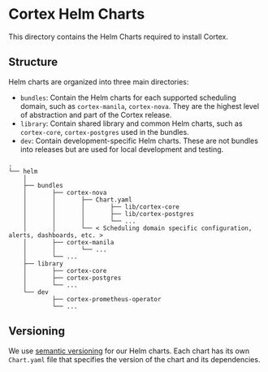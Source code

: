 Cortex Helm Charts
==================

This directory contains the Helm Charts required to install Cortex.

## Structure

Helm charts are organized into three main directories:
- `bundles`: Contain the Helm charts for each supported scheduling domain, such as `cortex-manila`, `cortex-nova`. They are the highest level of abstraction and part of the Cortex release.
- `library`: Contain shared library and common Helm charts, such as `cortex-core`, `cortex-postgres` used in the bundles.
- `dev`: Contain development-specific Helm charts. These are not bundles into releases but are used for local development and testing.

```
.
└── helm
    │
    ├── bundles
    │       ├── cortex-nova
    │       │       ├── Chart.yaml
    │       │       │       ├── lib/cortex-core
    │       │       │       ├── lib/cortex-postgres
    │       │       │       └── ...
    │       │       └── < Scheduling domain specific configuration, alerts, dashboards, etc. >
    │       ├── cortex-manila
    │       │       └── ...
    │       └── ...
    ├── library
    │       ├── cortex-core
    │       ├── cortex-postgres
    │       └── ...
    └── dev
            ├── cortex-prometheus-operator
            └── ...
```

## Versioning

We use [semantic versioning](https://semver.org/) for our Helm charts.
Each chart has its own `Chart.yaml` file that specifies the version of the chart and its dependencies.


